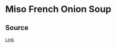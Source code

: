 # Miso French Onion Soup

## Source

[Link](https://cooking.nytimes.com/recipes/1015605-miso-french-onion-soup)


